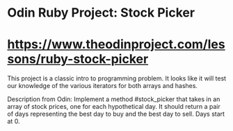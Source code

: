 # Odin Ruby Project: Stock Picker
# https://www.theodinproject.com/lessons/ruby-stock-picker

This project is a classic intro to programming problem. It looks like it will 
test our knowledge of the various iterators for both arrays and hashes.

Description from Odin:
Implement a method #stock_picker that takes in an array of stock prices, one for each hypothetical day. It should return a pair of days representing the best day to buy and the best day to sell. Days start at 0.

